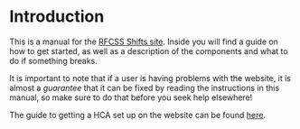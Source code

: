 # Introduction

This is a manual for the [RFCSS Shifts site](https://shifts.rimbeyfcss.com/). Inside you will find a guide on how to get started, as well as a description of the components and what to do if something breaks.

It is important to note that if a user is having problems with the website, it is almost a *guarantee* that it can be fixed by reading the instructions in this manual, so make sure to do that before you seek help elsewhere!

The guide to getting a HCA set up on the website can be found [here](https://rimbeyfcss.github.io/presentations/rfcss-shifts.html#/).